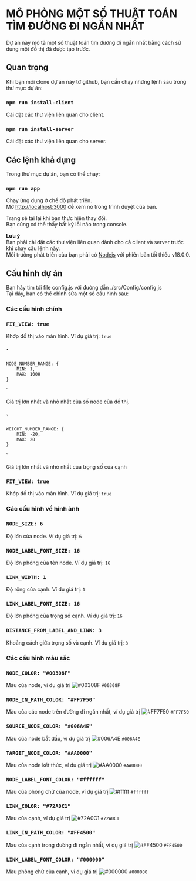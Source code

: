 # MÔ PHỎNG MỘT SỐ THUẬT TOÁN TÌM ĐƯỜNG ĐI NGẮN NHẤT

Dự án này mô tả một số thuật toán tìm đường đi ngắn nhất bằng cách sử dụng một đồ thị đã được tạo trước.

## Quan trọng

Khi bạn mới clone dự án này từ github, bạn cần chạy những lệnh sau trong thư mục dự án:

### `npm run install-client`

Cài đặt các thư viện liên quan cho client.

### `npm run install-server`

Cài đặt các thư viện liên quan cho server.

## Các lệnh khả dụng

Trong thư mục dự án, bạn có thể chạy:

### `npm run app`

Chạy ứng dụng ở chế độ phát triển.\
Mở [http://localhost:3000](http://localhost:3000) để xem nó trong trình duyệt của bạn.

Trang sẽ tải lại khi bạn thực hiện thay đổi.\
Bạn cũng có thể thấy bất kỳ lỗi nào trong console.

**Lưu ý**\
Bạn phải cài đặt các thư viện liên quan dành cho cả client và server trước khi chạy câu lệnh này.\
Môi trường phát triển của bạn phải có [Nodejs](https://nodejs.org/en/download) với phiên bản tối thiểu v18.0.0.

## Cấu hình dự án

Bạn hãy tìm tới file config.js với đường dẫn ./src/Config/config.js\
Tại đây, bạn có thể chỉnh sửa một số cấu hình sau:

### Các cấu hình chính

### `FIT_VIEW: true`

Khớp đồ thị vào màn hình. Ví dụ giá trị: `true`

### `
    NODE_NUMBER_RANGE: {
        MIN: 1,
        MAX: 1000
    }
`

Giá trị lớn nhất và nhỏ nhất của số node của đồ thị.

### `
    WEIGHT_NUMBER_RANGE: {
        MIN: -20,
        MAX: 20
    }
`

Giá trị lớn nhất và nhỏ nhất của trọng số của cạnh

### `FIT_VIEW: true`

Khớp đồ thị vào màn hình. Ví dụ giá trị: `true`


### Các cấu hình về hình ảnh

### `NODE_SIZE: 6`

Độ lớn của node. Ví dụ giá trị: `6`

### `NODE_LABEL_FONT_SIZE: 16`

Độ lớn phông của tên node. Ví dụ giá trị: `16`

### `LINK_WIDTH: 1`

Độ rộng của cạnh. Ví dụ giá trị: `1`

### `LINK_LABEL_FONT_SIZE: 16`

Độ lớn phông của trọng số cạnh. Ví dụ giá trị: `16`

### `DISTANCE_FROM_LABEL_AND_LINK: 3`

Khoảng cách giữa trọng số và cạnh. Ví dụ giá trị: `3`

### Các cấu hình màu sắc

### `NODE_COLOR: "#00308F"`

Màu của node, ví dụ giá trị ![#00308F](https://placehold.co/15x15/00308F/00308F.png) `#00308F`

### `NODE_IN_PATH_COLOR: "#FF7F50"`

Màu của các node trên đường đi ngắn nhất, ví dụ giá trị ![#FF7F50](https://placehold.co/15x15/FF7F50/FF7F50.png) `#FF7F50`

### `SOURCE_NODE_COLOR: "#006A4E"`

Màu của node bắt đầu, ví dụ giá trị ![#006A4E](https://placehold.co/15x15/006A4E/006A4E.png) `#006A4E`

### `TARGET_NODE_COLOR: "#AA0000"`

Màu của node kết thúc, ví dụ giá trị ![#AA0000](https://placehold.co/15x15/AA0000/AA0000.png) `#AA0000`

### `NODE_LABEL_FONT_COLOR: "#ffffff"`

Màu của phông chữ của node, ví dụ giá trị ![#ffffff](https://placehold.co/15x15/ffffff/ffffff.png) `#ffffff`

### `LINK_COLOR: "#72A0C1"`

Màu của cạnh, ví dụ giá trị ![#72A0C1](https://placehold.co/15x15/72A0C1/72A0C1.png) `#72A0C1`

### `LINK_IN_PATH_COLOR: "#FF4500"`

Màu của cạnh trong đường đi ngắn nhất, ví dụ giá trị ![#FF4500](https://placehold.co/15x15/FF4500/FF4500.png) `#FF4500`

### `LINK_LABEL_FONT_COLOR: "#000000"`

Màu phông chữ của cạnh, ví dụ giá trị ![#000000](https://placehold.co/15x15/000000/000000.png) `#000000`

